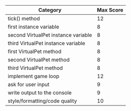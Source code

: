 Category|Max Score
---|---
tick() method|12
first instance variable|8
second VirtualPet instance variable|8
third VirtualPet instance variable|8
first VirtualPet method|8
second VirtualPet method|8
third VirtualPet method|8
implement game loop|12
ask for user input|9
write output to the console|9
style/formatting/code quality|10
